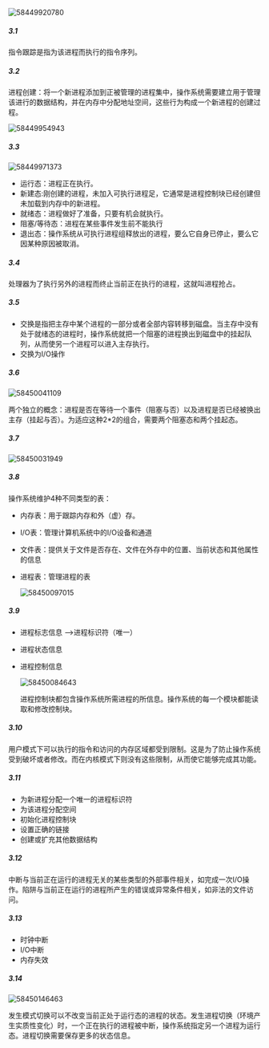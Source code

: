 ![58449920780](assets/1584499207802.png)

#####  3.1

指令跟踪是指为该进程而执行的指令序列。

#####  3.2

进程创建：将一个新进程添加到正被管理的进程集中，操作系统需要建立用于管理该进行的数据结构，并在内存中分配地址空间，这些行为构成一个新进程的创建过程。

![58449954943](assets/1584499549439-1584499550812.png)

#####  3.3

![58449971373](assets/1584499713731-1584499715487.png)

- 运行态：进程正在执行。
- 新建态:刚创建的进程，未加入可执行进程足，它通常是进程控制块已经创建但未加载到内存中的新进程。
- 就绪态：进程做好了准备，只要有机会就执行。
- 阻塞/等待态：进程在某些事件发生前不能执行
- 退出态：操作系统从可执行进程组释放出的进程，要么它自身已停止，要么它因某种原因被取消。

#####  3.4

处理器为了执行另外的进程而终止当前正在执行的进程，这就叫进程抢占。 

#####  3.5

- 交换是指把主存中某个进程的一部分或者全部内容转移到磁盘。当主存中没有处于就绪态的进程时，操作系统就把一个阻塞的进程换出到磁盘中的挂起队列，从而使另一个进程可以进入主存执行。
- 交换为I/O操作

#####  3.6

![58450041109](assets/1584500411094-1584500412475.png)

两个独立的概念：进程是否在等待一个事件（阻塞与否）以及进程是否已经被换出主存（挂起与否）。为适应这种2*2的组合，需要两个阻塞态和两个挂起态。

#####  3.7

![58450031949](assets/1584500319490-1584500320699.png)

#####  3.8

操作系统维护4种不同类型的表：

-  内存表：用于跟踪内存和外（虚）存。

- I/O表：管理计算机系统中的I/O设备和通道

- 文件表：提供关于文件是否存在、文件在外存中的位置、当前状态和其他属性的信息

- 进程表：管理进程的表

  ![58450097015](assets/1584500970157-1584500970956.png)

#####  3.9

- 进程标志信息  -->进程标识符（唯一）

- 进程状态信息

- 进程控制信息

  ![58450084643](assets/1584500846437-1584500848630.png)

  进程控制块都包含操作系统所需进程的所信息。操作系统的每一个模块都能读取和修改控制块。

#####  3.10

用户模式下可以执行的指令和访问的内存区域都受到限制。这是为了防止操作系统受到破坏或者修改。而在内核模式下则没有这些限制，从而使它能够完成其功能。

#####  3.11

- 为新进程分配一个唯一的进程标识符
- 为该进程分配空间
- 初始化进程控制块
- 设置正确的链接
- 创建或扩充其他数据结构

#####  3.12

中断与当前正在运行的进程无关的某些类型的外部事件相关，如完成一次I/O操作。陷阱与当前正在运行的进程所产生的错误或异常条件相关，如非法的文件访问。

#####  3.13

- 时钟中断
- I/O中断
- 内存失效

#####  3.14

![58450146463](assets/1584501464634-1584501465955.png)

发生模式切换可以不改变当前正处于运行态的进程的状态。发生进程切换（环境产生实质性变化）时，一个正在执行的进程被中断，操作系统指定另一个进程为运行态。进程切换需要保存更多的状态信息。